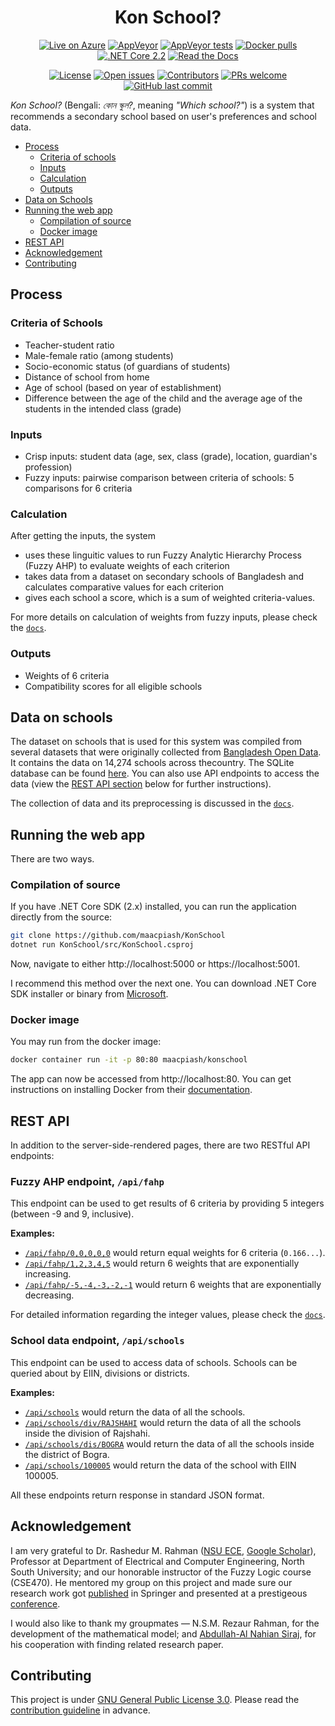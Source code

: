 <h1 align="center">Kon School?</h1>

<p align="center">
<a href="https://KonSchool.azurewebsites.net"><img src="https://img.shields.io/badge/Azure-Live-0089D6.svg?style=flat-square&amp;logo=microsoft-azure" alt="Live on Azure"></a>
<a href="https://ci.appveyor.com/project/maacpiash/konschool"><img src="https://img.shields.io/appveyor/ci/maacpiash/KonSchool.svg?logo=appveyor&amp;style=flat-square" alt="AppVeyor"></a>
<a href="https://ci.appveyor.com/project/maacpiash/konschool"><img src="https://img.shields.io/appveyor/tests/maacpiash/KonSchool.svg?compact_message&amp;logo=appveyor&amp;style=flat-square" alt="AppVeyor tests"></a>
<a href="https://hub.docker.com/r/maacpiash/konschool"><img src="https://img.shields.io/docker/pulls/maacpiash/konschool.svg?logo=docker&amp;style=flat-square" alt="Docker pulls"></a>
<a href="https://github.com/maacpiash/KonSchool/blob/master/src/KonSchool.csproj#L4"><img src="https://img.shields.io/badge/Core-v2.2-692079.svg?logo=.net&amp;style=flat-square" alt=".NET Core 2.2"></a>
<a href="https://github.com/maacpiash/KonSchool/blob/master/docs"><img src="https://img.shields.io/readthedocs/konschool.svg?logo=read-the-docs&amp;style=flat-square" alt="Read the Docs"></a>
</p>
<p align="center">
<a href="https://github.com/maacpiash/KonSchool/blob/master/LICENSE"><img src="https://img.shields.io/github/license/maacpiash/KonSchool.svg?logo=gnu&amp;style=flat-square" alt="License"></a>
<a href="https://github.com/maacpiash/KonSchool/issues"><img src="https://img.shields.io/github/issues/maacpiash/KonSchool.svg?logo=github&amp;style=flat-square" alt="Open issues"></a>
<a href="https://github.com/maacpiash/KonSchool/graphs/contributors"><img src="https://img.shields.io/github/contributors/maacpiash/KonSchool.svg?logo=git&amp;style=flat-square" alt="Contributors"></a>
<a href="https://github.com/maacpiash/KonSchool/pulls"><img src="https://img.shields.io/badge/PRs-welcome-brightgreen.svg?logo=github&amp;style=flat-square" alt="PRs welcome"></a>
<a href="https://github.com/maacpiash/KonSchool/commits"><img src="https://img.shields.io/github/last-commit/maacpiash/KonSchool.svg?logo=git&amp;style=flat-square" alt="GitHub last commit"></a>
</p>

*Kon School?* (Bengali: *কোন স্কুল?*, meaning *"Which school?"*) is a system that recommends a secondary school based on user's preferences and school data.

- [Process](#Process)
  - [Criteria of schools](#Criteria-of-schools)
  - [Inputs](#Inputs)
  - [Calculation](#Calculation)
  - [Outputs](#Outputs)
- [Data on Schools](#Data-on-schools)
- [Running the web app](#Running-the-web-app)
  - [Compilation of source](#Compilation-of-source)
  - [Docker image](#Docker-image)
- [REST API](#REST-API)
- [Acknowledgement](#Acknowledgement)
- [Contributing](#Contributing)

## Process

### Criteria of Schools

- Teacher-student ratio
- Male-female ratio (among students)
- Socio-economic status (of guardians of students)
- Distance of school from home
- Age of school (based on year of establishment)
- Difference between the age of the child and the average age of the students in the intended class (grade)

### Inputs

- Crisp inputs: student data (age, sex, class (grade), location, guardian's profession)
- Fuzzy inputs: pairwise comparison between criteria of schools: 5 comparisons for 6 criteria

### Calculation

After getting the inputs, the system

- uses these linguitic values to run Fuzzy Analytic Hierarchy Process (Fuzzy AHP) to evaluate weights of each criterion
- takes data from a dataset on secondary schools of Bangladesh and calculates comparative values for each criterion
- gives each school a score, which is a sum of weighted criteria-values.

For more details on calculation of weights from fuzzy inputs, please check the [`docs`](https://github.com/maacpiash/KonSchool/tree/master/docs).

### Outputs

- Weights of 6 criteria
- Compatibility scores for all eligible schools


## Data on schools

The dataset on schools that is used for this system was compiled from several datasets that were originally collected from [Bangladesh Open Data](http://data.gov.bd/dataset). It contains the data on 14,274 schools across thecountry. The SQLite database can be found [here](https://drive.google.com/open?id=1_MZnVRHl0ZLHEMab7lBhpUvuS3yaLoPZ). You can also use API endpoints to access the data (view the [REST API section](#REST-API) below for further instructions).

The collection of data and its preprocessing is discussed in the [`docs`](https://github.com/maacpiash/KonSchool/tree/master/docs).

## Running the web app

There are two ways.

### Compilation of source

If you have .NET Core SDK (2.x) installed, you can run the application directly from the source:

```bash
git clone https://github.com/maacpiash/KonSchool
dotnet run KonSchool/src/KonSchool.csproj
```

Now, navigate to either http://localhost:5000 or https://localhost:5001.

I recommend this method over the next one. You can download .NET Core SDK installer or binary from [Microsoft](https://dot.net/get-core).

### Docker image

You may run from the docker image:

```bash
docker container run -it -p 80:80 maacpiash/konschool
```

The app can now be accessed from http://localhost:80.
You can get instructions on installing Docker from their [documentation](https://docs.docker.com/install/).

## REST API

In addition to the server-side-rendered pages, there are two RESTful API endpoints:

### Fuzzy AHP endpoint, `/api/fahp`

This endpoint can be used to get results of 6 criteria by providing 5 integers (between -9 and 9, inclusive).

**Examples:**

- [`/api/fahp/0,0,0,0,0`](https://konschool.azurewebsites.net/api/fahp/0,0,0,0,0) would return equal weights for 6 criteria (`0.166...`).
- [`/api/fahp/1,2,3,4,5`](https://konschool.azurewebsites.net/api/fahp/1,2,3,4,5) would return 6 weights that are exponentially increasing.
- [`/api/fahp/-5,-4,-3,-2,-1`](https://konschool.azurewebsites.net/api/fahp/-5,-4,-3,-2,-1) would return 6 weights that are exponentially decreasing.

For detailed information regarding the integer values, please check the [`docs`](https://github.com/maacpiash/KonSchool/tree/master/src).

### School data endpoint, `/api/schools`

This endpoint can be used to access data of schools. Schools can be queried about by EIIN, divisions or districts.

**Examples:**

- [`/api/schools`](https://konschool.azurewebsites.net/api/schools) would return the data of all the schools.
- [`/api/schools/div/RAJSHAHI`](https://konschool.azurewebsites.net/api/schools/div/RAJSHAHI) would return the data of all the schools inside the division of Rajshahi.
- [`/api/schools/dis/BOGRA`](https://konschool.azurewebsites.net/api/schools/dis/BOGRA) would return the data of all the schools inside the district of Bogra.
- [`/api/schools/100005`](https://konschool.azurewebsites.net/api/schools/100005) would return the data of the school with EIIN 100005.

All these endpoints return response in standard JSON format.

## Acknowledgement

I am very grateful to Dr. Rashedur M. Rahman ([NSU ECE](http://ece.northsouth.edu/people/rashedur-rahman/), [Google Scholar](https://scholar.google.ca/citations?user=L9S6rlUAAAAJ)), Professor at Department of Electrical and Computer Engineering, North South University; and our honorable instructor of the Fuzzy Logic course (CSE470). He mentored my group on this project and made sure our research work got [published](https://link.springer.com/chapter/10.1007/978-3-319-98678-4_29) in Springer and presented at a prestigeous [conference](https://missi.pwr.edu.pl/2018/).<p>I would also like to thank my groupmates — N.S.M. Rezaur Rahman, for the development of the mathematical model; and [Abdullah-Al Nahian Siraj](https://github.com/Nahian-Siraj), for his cooperation with finding related research paper.</p>

## Contributing

This project is under [GNU General Public License 3.0](https://github.com/maacpiash/KonSchool/blob/master/LICENSE). Please read the [contribution guideline](https://github.com/maacpiash/KonSchool/blob/master/CONTRIBUTING.md) in advance.
